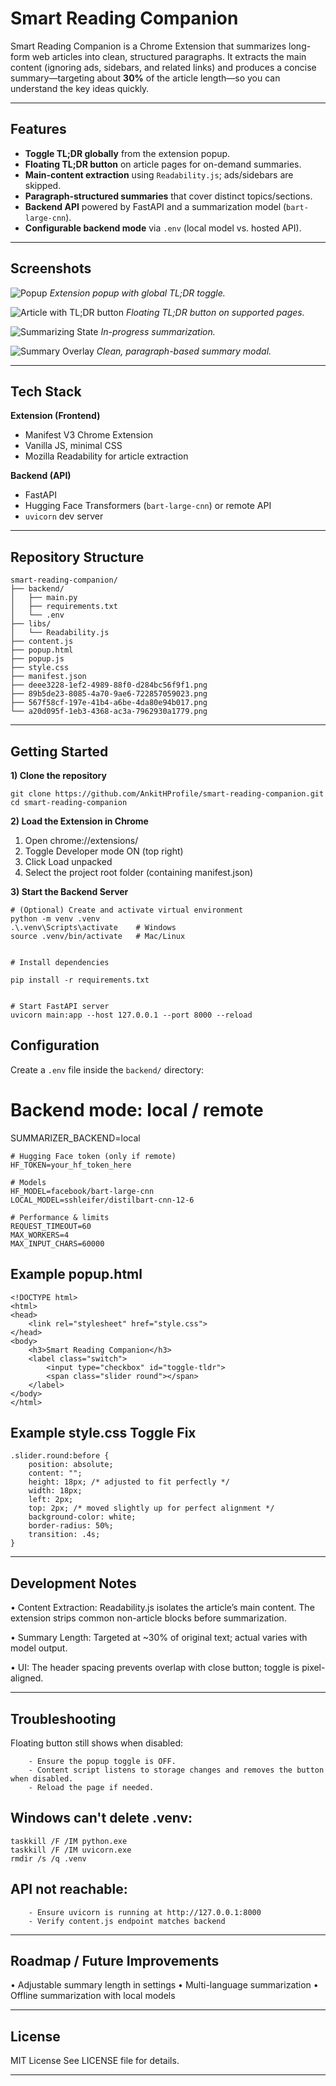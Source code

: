 # Smart Reading Companion

Smart Reading Companion is a Chrome Extension that summarizes long-form web articles into clean, structured paragraphs. It extracts the main content (ignoring ads, sidebars, and related links) and produces a concise summary—targeting about **30%** of the article length—so you can understand the key ideas quickly.

---

## Features

- **Toggle TL;DR globally** from the extension popup.
- **Floating TL;DR button** on article pages for on-demand summaries.
- **Main-content extraction** using `Readability.js`; ads/sidebars are skipped.
- **Paragraph-structured summaries** that cover distinct topics/sections.
- **Backend API** powered by FastAPI and a summarization model (`bart-large-cnn`).
- **Configurable backend mode** via `.env` (local model vs. hosted API).

---

## Screenshots

![Popup](images/Popup.png)
*Extension popup with global TL;DR toggle.*

![Article with TL;DR button](images/Article%20with%20TL;DR%20button.png) 
*Floating TL;DR button on supported pages.*

![Summarizing State](images/Summarizing%20State.png)
*In-progress summarization.*

![Summary Overlay](images/Summary%20Overlay.png)
*Clean, paragraph-based summary modal.*

---

## Tech Stack

**Extension (Frontend)**
- Manifest V3 Chrome Extension
- Vanilla JS, minimal CSS
- Mozilla Readability for article extraction

**Backend (API)**
- FastAPI
- Hugging Face Transformers (`bart-large-cnn`) or remote API
- `uvicorn` dev server

---

## Repository Structure

```plaintext
smart-reading-companion/
├── backend/
│   ├── main.py
│   ├── requirements.txt
│   └── .env                  
├── libs/
│   └── Readability.js
├── content.js
├── popup.html
├── popup.js
├── style.css
├── manifest.json
├── deee3228-1ef2-4989-88f0-d284bc56f9f1.png
├── 89b5de23-8085-4a70-9ae6-722857059023.png
├── 567f58cf-197e-41b4-a6be-4da80e94b017.png
└── a20d095f-1eb3-4368-ac3a-7962930a1779.png

```

---

## Getting Started

**1) Clone the repository**

```plaintext
git clone https://github.com/AnkitHProfile/smart-reading-companion.git
cd smart-reading-companion
```

**2) Load the Extension in Chrome**

1. Open chrome://extensions/
2. Toggle Developer mode ON (top right)
3. Click Load unpacked
4. Select the project root folder (containing manifest.json)

**3) Start the Backend Server**
```plaintext
# (Optional) Create and activate virtual environment
python -m venv .venv
.\.venv\Scripts\activate    # Windows
source .venv/bin/activate   # Mac/Linux


# Install dependencies

pip install -r requirements.txt


# Start FastAPI server
uvicorn main:app --host 127.0.0.1 --port 8000 --reload
```

## Configuration
Create a `.env` file inside the `backend/` directory:

# Backend mode: local / remote
SUMMARIZER_BACKEND=local

```plaintext
# Hugging Face token (only if remote)
HF_TOKEN=your_hf_token_here

# Models
HF_MODEL=facebook/bart-large-cnn
LOCAL_MODEL=sshleifer/distilbart-cnn-12-6

# Performance & limits
REQUEST_TIMEOUT=60
MAX_WORKERS=4
MAX_INPUT_CHARS=60000
```

## Example popup.html
```plaintext
<!DOCTYPE html>
<html>
<head>
    <link rel="stylesheet" href="style.css">
</head>
<body>
    <h3>Smart Reading Companion</h3>
    <label class="switch">
        <input type="checkbox" id="toggle-tldr">
        <span class="slider round"></span>
    </label>
</body>
</html>
```

## Example style.css Toggle Fix
```plaintext
.slider.round:before {
    position: absolute;
    content: "";
    height: 18px; /* adjusted to fit perfectly */
    width: 18px;
    left: 2px;
    top: 2px; /* moved slightly up for perfect alignment */
    background-color: white;
    border-radius: 50%;
    transition: .4s;
}
```

---

## Development Notes

• Content Extraction: Readability.js isolates the article’s main content. The extension strips common non-article blocks before summarization.

• Summary Length: Targeted at ~30% of original text; actual varies with model output.

• UI: The header spacing prevents overlap with close button; toggle is pixel-aligned.

---

## Troubleshooting

Floating button still shows when disabled:
```plaintext
    - Ensure the popup toggle is OFF.
    - Content script listens to storage changes and removes the button when disabled.
    - Reload the page if needed.
```

## Windows can't delete .venv:
```plaintext
taskkill /F /IM python.exe
taskkill /F /IM uvicorn.exe
rmdir /s /q .venv
```

## API not reachable:
```plaintext
    - Ensure uvicorn is running at http://127.0.0.1:8000
    - Verify content.js endpoint matches backend
```
---

## Roadmap / Future Improvements

• Adjustable summary length in settings
• Multi-language summarization
• Offline summarization with local models

---
## License

MIT License
See LICENSE file for details.

---
